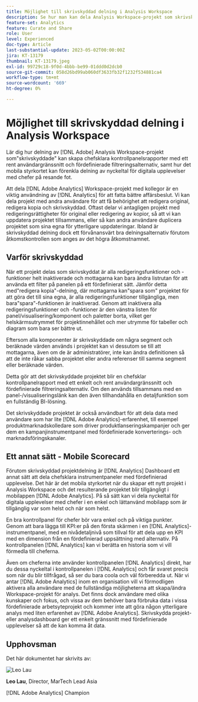 ```yaml
---
title: Möjlighet till skrivskyddad delning i Analysis Workspace
description: Se hur man kan dela Analysis Workspace-projekt som skrivskyddade kan skapa chefsklara kontrollpanelsrapporter med ett rent användargränssnitt och fördefinierade filtreringsalternativ, liksom hur det mobila styrkortet kan förenkla delning av nyckeltal för digitala upplevelser med chefer på resande fot.
feature-set: Analytics
feature: Curate and Share
role: User
level: Experienced
doc-type: Article
last-substantial-update: 2023-05-02T00:00:00Z
jira: KT-13179
thumbnail: KT-13179.jpeg
exl-id: 99729c18-9f0d-4bbb-be99-01ddd0d2dcb0
source-git-commit: 058d26bd99ab060df3633fb32f1232f534881ca4
workflow-type: tm+mt
source-wordcount: '669'
ht-degree: 0%

---
```


# Möjlighet till skrivskyddad delning i Analysis Workspace

Lär dig hur delning av [!DNL Adobe] Analysis Workspace-projekt som&quot;skrivskyddade&quot; kan skapa chefsklara kontrollpanelsrapporter med ett rent användargränssnitt och fördefinierade filtreringsalternativ, samt hur det mobila styrkortet kan förenkla delning av nyckeltal för digitala upplevelser med chefer på resande fot.

Att dela [!DNL Adobe Analytics] Workspace-projekt med kollegor är en viktig användning av [!DNL Analytics] för att fatta bättre affärsbeslut. Vi kan dela projekt med andra användare för att få behörighet att redigera original, redigera kopia och skrivskyddad. Oftast delar vi antagligen projekt med redigeringsrättigheter för original eller redigering av kopior, så att vi kan uppdatera projektet tillsammans, eller så kan andra användare duplicera projektet som sina egna för ytterligare uppdateringar. Ibland är skrivskyddad delning dock ett förvånansvärt bra delningsalternativ förutom åtkomstkontrollen som anges av det högra åtkomstnamnet.

## Varför skrivskyddad

När ett projekt delas som skrivskyddat är alla redigeringsfunktioner och -funktioner helt inaktiverade och mottagarna kan bara ändra listrutan för att använda ett filter på panelen på ett fördefinierat sätt. Jämför detta med&quot;redigera kopia&quot;-delning, där mottagarna kan&quot;spara som&quot; projektet för att göra det till sina egna, är alla redigeringsfunktioner tillgängliga, men bara&quot;spara&quot;-funktionen är inaktiverad. Genom att inaktivera alla redigeringsfunktioner och -funktioner är den vänstra listen för panel/visualisering/komponent och paletter borta, vilket ger helskärmsutrymmet för projektinnehållet och mer utrymme för tabeller och diagram som bara ser bättre ut.

Eftersom alla komponenter är skrivskyddade om några segment och beräknade värden används i projektet kan vi dessutom se till att mottagarna, även om de är administratörer, inte kan ändra definitionen så att de inte råkar sabba projektet eller andra referenser till samma segment eller beräknade värden.

Detta gör att det skrivskyddade projektet blir en chefsklar kontrollpanelrapport med ett enkelt och rent användargränssnitt och fördefinierade filtreringsalternativ. Om den används tillsammans med en panel-/visualiseringslänk kan den även tillhandahålla en detaljfunktion som en fullständig BI-lösning.

Det skrivskyddade projektet är också användbart för att dela data med användare som har lite [!DNL Adobe Analytics]-erfarenhet, till exempel produktmarknadskolledare som driver produktlanseringskampanjer och ger dem en kampanjinstrumentpanel med fördefinierade konverterings- och marknadsföringskanaler.

## Ett annat sätt - Mobile Scorecard

Förutom skrivskyddad projektdelning är [!DNL Analytics] Dashboard ett annat sätt att dela chefsklara instrumentpaneler med fördefinierad upplevelse. Det här är det mobila styrkortet när du skapar ett nytt projekt i Analysis Workspace och det resulterande projektet blir tillgängligt i mobilappen [!DNL Adobe Analytics]. På så sätt kan vi dela nyckeltal för digitala upplevelser med chefer i en enkel och lättanvänd mobilapp som är tillgänglig var som helst och när som helst.

En bra kontrollpanel för chefer bör vara enkel och på viktiga punkter. Genom att bara lägga till KPI:er på den första skärmen i en [!DNL Analytics]-instrumentpanel, med en nivådetaljnivå som tillval för att dela upp en KPI med en dimension från en fördefinierad uppsättning med alternativ. På kontrollpanelen [!DNL Analytics] kan vi berätta en historia som vi vill förmedla till cheferna.

Även om cheferna inte använder kontrollpanelen [!DNL Analytics] direkt, har du dessa nyckeltal i kontrollpanelen i [!DNL Analytics] och får svaret precis som när du blir tillfrågad, så ser du bara coola och väl förberedda ut.
När vi antar [!DNL Adobe Analytics] inom en organisation vill vi förmodligen aktivera alla användare med de fullständiga möjligheterna att skapa/ändra Workspace-projekt för analys. Det finns dock användare med olika kunskaper och fokus, och vissa av dem behöver bara förbruka data i vissa fördefinierade arbetsyteprojekt och kommer inte att göra någon ytterligare analys med liten erfarenhet av [!DNL Adobe Analytics]. Skrivskydda projekt- eller analysdashboard ger ett enkelt gränssnitt med fördefinierade upplevelser så att de kan komma åt data.

## Upphovsman

Det här dokumentet har skrivits av:

![Leo Lau](assets/leo_headshot.png)

**Leo Lau**, Director, MarTech Lead Asia

[!DNL Adobe Analytics] Champion
